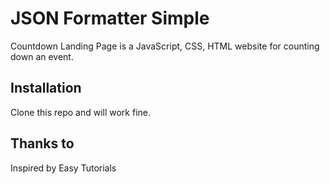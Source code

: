 # JSON Formatter Simple

Countdown Landing Page is a JavaScript, CSS, HTML website for counting down an event.

## Installation

Clone this repo and will work fine.

## Thanks to

Inspired by Easy Tutorials
